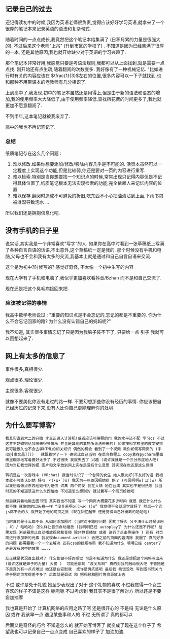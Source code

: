 ## 记录自己的过去

还记得读初中的时候,我因为英语老师很负责,觉得应该好好学习英语,就拿来了一个很厚的笔记本来记录英语的语法和复杂句式.

随着时间的一点点成长,我竟然把这个笔记本给集满了 (日积月累的力量是很强大的). 不过后来这个老师"上吊" (升到市区的学校了) . 不知道是因为已经集满了很厚的一本, 还是其他原因,我也就开始缺少对于英语的学习兴趣了.

那个笔记本非常好用,我感觉只要是考语法规则,我都可以从上面找到,就是需要一点点找. 刚开始还有点生疏,随着翻阅的次数变多. 我好像有了一种机械记忆. "比如进行时有关的内容应该在 $\frac{1}{3}$左右的位置,很多内容可以一下子就找到,也和那种不用带课本的老教师有几分相识了.

上到高中了,我发现,初中的笔记本虽然还是用得上,但是由于新的语法和语态的增加,我的使用频率大大降低了,由于使用频率降低,查找所花费的时间更多了,我也就更加不愿意翻阅了.

不到半年,这本笔记就被我废弃了.

高中的我也不再记笔记了.

### 总结

纸质笔记存在这么几个问题 :

1. 难以修改.如果你想要添加/修改/移除内容几乎是不可能的. 活页本虽然可以一定程度上实现这个功能,但是比较弱,你还是要对一页的内容进行重写.
2. 难以检索.特别是当你想要找一个知识点的时候,常常出现只记得内容但是不记得具体位置了,纸质笔记根本无法实现检索的功能,完全依赖人来记忆内容的位置.
3. 难以保存.翻阅时造成不可避免的折旧,吃东西不小心把油渍沾到上面,下雨书包被淋湿导致泡水 ...

所以我们还是拥抱信息化吧.

## 没有手机的日子里

说实话,其实我是一个非常喜欢"写字"的人. 如果你在高中时看到一张草稿纸上写满了各种自言自语的话语,不出意外,这个草稿纸一定是我的. 那个时候没有手机和电脑,父母也不会和我有太多的交流,我基本上就是通过和自己自言自语来交流.

这个是为初中?时候写的? 感觉好奇怪, 不太像一个初中生写的内容

现在大学有了手机和电脑了,我似乎更加喜欢看抖音/Bzhan 而不是和自己交流了.

现在还是把这个臭毛病捡回来把.

### 应该被记得的事情

我高中数学老师说过 : "重要的知识点是不会忘记的,忘记的都是不重要的. 你为什么不会忘记回家的路? 为什么没有认错自己的妈妈呢?"

我不知道, 其实很多事情忘记了只是因为我脑子装不下了, 只要给一点 引子 我就可以回想起来了.

## 网上有太多的信息了

事件很多,真相很少.

观点很多.理论很少.

主观很多.客观很少.

就像不要美化你没有走过的路一样. 不要幻想那些你没有经历的事情. 你应该把自己经历过的记录下来,没有人比你自己更能理解你的处境.

## 为什么要写博客?

    我其实直到大二的开始 才真正进入计算机(或者应该叫编程的门 我的水平还不配 学习cs 不过这并不妨碍她给我带来很多快乐 并且是其他的事物所无法带来的) 如果按照学校里的教学安排 我可能很久也不会去学HTML的相关知识 偶然的机会 看到了一个视频 教你如何写网页的 (手动@[康文昌]())   就跟着学了一下 确实比自己当初 在菜鸟教程上 copy着在pycharm里面 稀里糊涂地写着要好太多了 不过很快 我就失去了 兴趣 (或许我就是一个三分热度地人吧)  因为当初我觉得的把 图片和文字放到网上实在是没有什么意思 其实现在也还是这么觉得

    转机是在一次游戏中 (VRchat) 我当时认识了一个台湾的女生 她人很友好(不友好的话 我根本就不可能认识她 好吗 ヾ(•ω•`)o) 我因为一些原因把她给 鸽了 (可恶啊啊w(ﾟДﾟ)w) 所以我想着做点东西给她作为赔偿 讲真 两个网友 我在大陆 她在台湾 其实也不是很熟悉 我当时真的不知道该送什么东西给她 不知道怎么想到的 就试着写一个网页给她吧

    然后就背着电脑去图书馆 其实我也不知道 写一个网页大概要花多少时间 就是 我还什么什么都不懂 就像她的口头禅一样 “没关系啊o((>ω< ))o” 我觉得不会就现学就好了 然后一个连js都不会的人 就开始了他的网页之旅 (现在回忆起来 还是觉得自己好勇敢的哈哈哈)

    当时真的是什么都不会 从如何添加图片 (当时对于路径问题 困扰了好久 分不清什么时候该用 . 和 / 哈哈哈) 怎么样让音乐自动播放 (我明明已经 autoplay了 为什么还是不行呢? 结果发现 浏览器禁止自动播放视频和音频 除非静音播放 或者 进行了点击等操作 ) 还有 对页面进行添加新的元素 我发现document.write() 会把之前的页面内容清除 我服了 真的好多的问题 都需要我一个一个去解决 还有css的排版布局 我不知道为什么 明明已经 center了 还是没有居中的效果 ……..

    反正就是状况百出就对了 什么都做不好的感觉 可是不知道为什么 我还是想把这个网格写出来(或许这就是妹子的力量? 大雾 )  可能是那句 “没关系啊” 真的对我的触动很大吧 不管她是不是真的有一点点难过 她还是在安慰我  或许是愧疚感吧 最后我 晚饭没吃 写到图书馆关门 终于把网页写得差不多了 后面就是调试 和 把视频和图片等资源放上去

不过 或许是处于礼貌 她至少表现出了对于 这个礼物的喜欢 不过我觉得一个女生喜欢的样子不该是这样 呃呃呃 不过考虑到 我其实不是很了解对方 所以还是不要妄加揣摩

我也算是开始了 计算机网络的应用之路了呵 还是很开心的 不是吗 无论是什么原因 或许 我该早一点 遇见某些事和人的 不过 无所谓了 真的都可以

后面又是奇怪的巧合 不知道怎么的 就开始写博客了 就变成了现在这个样子了 希望我也可以记录自己一点点变成 自己喜欢的样子了 加油加油.
